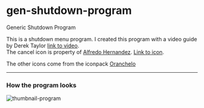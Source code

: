 # gen-shutdown-program
Generic Shutdown Program



This is a shutdown menu program. 
I created this program with a video guide by Derek Taylor [link to video](https://www.youtube.com/watch?v=ViW-bcNQ6Lc). </br>
The cancel icon is property of [Alfredo Hernandez](https://www.flaticon.com/authors/alfredo-hernandez). [Link to icon](https://www.flaticon.com/free-icon/x-button_458594?term=cancel&page=1&position=19&page=1&position=19&related_id=458594&origin=search).

The other icons come from the iconpack [Oranchelo](https://github.com/OrancheloTeam/oranchelo-icon-theme)






---
### How the program looks
![thumbnail-program](https://user-images.githubusercontent.com/46350516/171182090-f4d27718-297e-425e-aea5-d72ca4a2453c.png)



